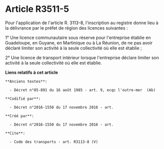 # Article R3511-5

Pour l'application de l'article R. 3113-8, l'inscription au registre donne lieu à la délivrance par le préfet de région des
licences suivantes : 

1° Une licence communautaire sous réserve pour l'entreprise établie en Guadeloupe, en Guyane, en Martinique ou à La Réunion,
de ne pas avoir déclaré limiter son activité à la seule collectivité où elle est établie ; 

2° Une licence de transport intérieur lorsque l'entreprise déclare limiter son activité à la seule collectivité où elle est
établie.

**Liens relatifs à cet article**

	**Anciens textes**:

	  - Décret n°85-891 du 16 août 1985 - art. 9, ecqc l'outre-mer  (Ab)

	**Codifié par**:

	  - Décret n°2016-1550 du 17 novembre 2016 - art.

	**Créé par**:

	  - Décret n°2016-1550 du 17 novembre 2016 - art.

	**Cite**:

	  - Code des transports - art. R3113-8 (V)
